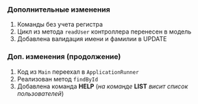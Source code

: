 ### Дополнительные изменения
1. Команды без учета регистра
2. Цикл из метода `readUser` контроллера перенесен в модель
3. Добавлена валидация имени и фамилии в UPDATE
### Доп. изменения (продолжение)
1. Код из `Main` переехал в `ApplicationRunner`
2. Реализован метод `findById`
3. Добавлена команда **HELP** (*на команде* **LIST** *висит список пользователей*)
